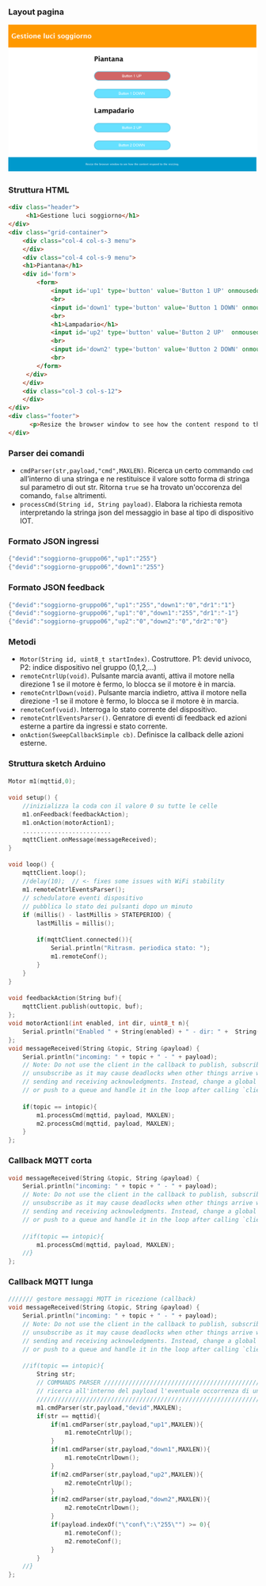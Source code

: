 ### **Layout pagina**

![motor](motor.png)


### **Struttura HTML**
```html
<div class="header">
	 <h1>Gestione luci soggiorno</h1>
</div>
<div class="grid-container">
	<div class="col-4 col-s-3 menu">
	</div>
	<div class="col-4 col-s-9 menu">
	<h1>Piantana</h1>
	<div id='form'>
		<form>
			<input id='up1' type='button' value='Button 1 UP' onmousedown='this.style.opacity="1"' onmouseup='this.style.opacity="0.6"' ontouchstart='this.style.opacity="1"' ontouchend='this.style.opacity="0.6"'>
			<br>
			<input id='down1' type='button' value='Button 1 DOWN' onmousedown='this.style.opacity="1"' onmouseup='this.style.opacity="0.6"' ontouchstart='this.style.opacity="1"' ontouchend='this.style.opacity="0.6"'>
			<br>
			<h1>Lampadario</h1>
			<input id='up2' type='button' value='Button 2 UP'  onmousedown='this.style.opacity="1"' onmouseup='this.style.opacity="0.6"' ontouchstart='this.style.opacity="1"' ontouchend='this.style.opacity="0.6"'>
			<br>
			<input id='down2' type='button' value='Button 2 DOWN' onmousedown='this.style.opacity="1"' onmouseup='this.style.opacity="0.6"' ontouchstart='this.style.opacity="1"' ontouchend='this.style.opacity="0.6"'>
			<br>
		</form>
	 </div>
	</div>
	<div class="col-3 col-s-12">
	</div>
</div>
<div class="footer">
	  <p>Resize the browser window to see how the content respond to the resizing.</p>
</div>
```
### **Parser dei comandi**

- ```cmdParser(str,payload,"cmd",MAXLEN)```. Ricerca un certo commando ```cmd``` all’interno di una stringa e ne restituisce il valore sotto forma di stringa sul parametro di out str. Ritorna ```true``` se ha trovato un'occorenza del comando, ```false``` altrimenti.
- ```processCmd(String id, String payload)```. Elabora la richiesta remota interpretando la stringa json del messaggio in base al tipo di dispositivo IOT.


### **Formato JSON ingressi**

```C++
{"devid":"soggiorno-gruppo06","up1":"255"}
{"devid":"soggiorno-gruppo06","down1":"255"}

```

### **Formato JSON feedback**

```C++
{"devid":"soggiorno-gruppo06","up1":"255","down1":"0","dr1":"1"}
{"devid":"soggiorno-gruppo06","up1":"0","down1":"255","dr1":"-1"}
{"devid":"soggiorno-gruppo06","up2":"0","down2":"0","dr2":"0"}
```

### **Metodi**

- ```Motor(String id, uint8_t startIndex)```. Costruttore. P1: devid univoco, P2: indice dispositivo nel gruppo (0,1,2,...)
- ```remoteCntrlUp(void)```. Pulsante marcia avanti, attiva il motore nella direzione 1 se il motore è fermo, lo blocca se il motore è in marcia.
- ```remoteCntrlDown(void)```. Pulsante marcia indietro, attiva il motore nella direzione -1 se il motore è fermo, lo blocca se il motore è in marcia.
- ```remoteConf(void)```. Interroga lo stato corrente del dispositivo.
- ```remoteCntrlEventsParser()```. Genratore di eventi di feedback ed azioni esterne a partire da ingressi e stato corrente.
- ```onAction(SweepCallbackSimple cb)```. Definisce la callback delle azioni esterne.

### **Struttura sketch Arduino**

```C++
Motor m1(mqttid,0);

void setup() {
	//inizializza la coda con il valore 0 su tutte le celle
	m1.onFeedback(feedbackAction);
	m1.onAction(motorAction1);
	.........................
	mqttClient.onMessage(messageReceived); 
}

void loop() {
	mqttClient.loop();
	//delay(10);  // <- fixes some issues with WiFi stability
	m1.remoteCntrlEventsParser();
	// schedulatore eventi dispositivo
	// pubblica lo stato dei pulsanti dopo un minuto
	if (millis() - lastMillis > STATEPERIOD) {
		lastMillis = millis();
		
		if(mqttClient.connected()){
			Serial.println("Ritrasm. periodica stato: ");
			m1.remoteConf();
		}
	}
}

void feedbackAction(String buf){
	mqttClient.publish(outtopic, buf);
};
void motorAction1(int enabled, int dir, uint8_t n){
	Serial.println("Enabled " + String(enabled) + " - dir: " +  String(dir)+ " - n: " +  String(n));
};
void messageReceived(String &topic, String &payload) {
	Serial.println("incoming: " + topic + " - " + payload);
	// Note: Do not use the client in the callback to publish, subscribe or
	// unsubscribe as it may cause deadlocks when other things arrive while
	// sending and receiving acknowledgments. Instead, change a global variable,
	// or push to a queue and handle it in the loop after calling `client.loop()`.
	
	if(topic == intopic){
		m1.processCmd(mqttid, payload, MAXLEN);
		m2.processCmd(mqttid, payload, MAXLEN);
	}
};
```

### **Callback MQTT corta**

```C++
void messageReceived(String &topic, String &payload) {
	Serial.println("incoming: " + topic + " - " + payload);
	// Note: Do not use the client in the callback to publish, subscribe or
	// unsubscribe as it may cause deadlocks when other things arrive while
	// sending and receiving acknowledgments. Instead, change a global variable,
	// or push to a queue and handle it in the loop after calling `client.loop()`.
	
	//if(topic == intopic){
		m1.processCmd(mqttid, payload, MAXLEN);
	//}
};
```
    

### **Callback MQTT lunga**

```C++
/////// gestore messaggi MQTT in ricezione (callback)     
void messageReceived(String &topic, String &payload) {
	Serial.println("incoming: " + topic + " - " + payload);
	// Note: Do not use the client in the callback to publish, subscribe or
	// unsubscribe as it may cause deadlocks when other things arrive while
	// sending and receiving acknowledgments. Instead, change a global variable,
	// or push to a queue and handle it in the loop after calling `client.loop()`.
	
	//if(topic == intopic){
		String str;	
		// COMMANDS PARSER /////////////////////////////////////////////////////////////////////////////////////////////
		// ricerca all'interno del payload l'eventuale occorrenza di un comando presente in un set predefinito 
		////////////////////////////////////////////////////////////////////////////////////////////////////////////////
		m1.cmdParser(str,payload,"devid",MAXLEN);
		if(str == mqttid){		
		    if(m1.cmdParser(str,payload,"up1",MAXLEN)){
				m1.remoteCntrlUp();
			}
			if(m1.cmdParser(str,payload,"down1",MAXLEN)){
				m1.remoteCntrlDown();
			}
			if(m2.cmdParser(str,payload,"up2",MAXLEN)){
				m2.remoteCntrlUp();
			}
			if(m2.cmdParser(str,payload,"down2",MAXLEN)){
				m2.remoteCntrlDown();
			}
			if(payload.indexOf("\"conf\":\"255\"") >= 0){
				m1.remoteConf();
				m2.remoteConf();
			}
		}
	//}
};
```
